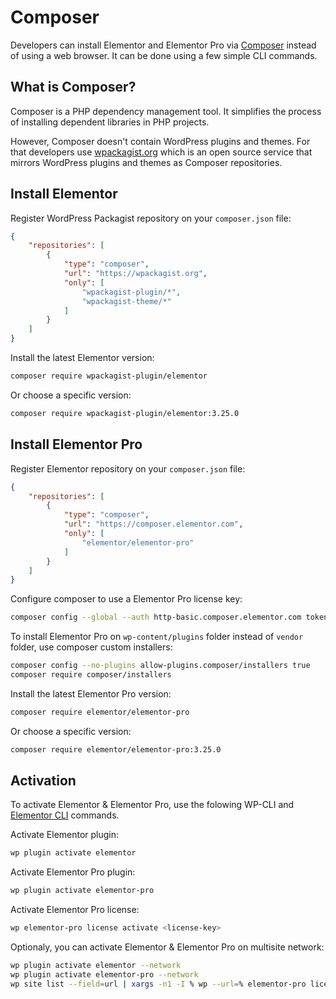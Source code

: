 # Composer

<Badge type="tip" vertical="top" text="Elementor Pro" /> <Badge type="warning" vertical="top" text="Advanced" />

Developers can install Elementor and Elementor Pro via [Composer](https://getcomposer.org/) instead of using a web browser. It can be done using a few simple CLI commands.

## What is Composer?

Composer is a PHP dependency management tool. It simplifies the process of installing dependent libraries in PHP projects.

However, Composer doesn't contain WordPress plugins and themes. For that developers use [wpackagist.org](https://wpackagist.org/) which is an open source service that mirrors WordPress plugins and themes as Composer repositories.

## Install Elementor

Register WordPress Packagist repository on your `composer.json` file:

```json
{
	"repositories": [
		{
			"type": "composer",
			"url": "https://wpackagist.org",
			"only": [
				"wpackagist-plugin/*",
				"wpackagist-theme/*"
			]
		}
	]
}
```

Install the latest Elementor version:

```bash
composer require wpackagist-plugin/elementor
```

Or choose a specific version:

```bash
composer require wpackagist-plugin/elementor:3.25.0
```

## Install Elementor Pro

Register Elementor repository on your `composer.json` file:

```json
{
	"repositories": [
		{
			"type": "composer",
			"url": "https://composer.elementor.com",
			"only": [
				"elementor/elementor-pro"
			]
		}
	]
}
```

Configure composer to use a Elementor Pro license key:

```bash
composer config --global --auth http-basic.composer.elementor.com token <license-key>
```

To install Elementor Pro on `wp-content/plugins` folder instead of `vendor` folder, use composer custom installers:

```bash
composer config --no-plugins allow-plugins.composer/installers true
composer require composer/installers
```

Install the latest Elementor Pro version:

```bash
composer require elementor/elementor-pro
```

Or choose a specific version:

```bash
composer require elementor/elementor-pro:3.25.0
```

## Activation

To activate Elementor & Elementor Pro, use the folowing WP-CLI and [Elementor CLI](./) commands.

Activate Elementor plugin:

```bash
wp plugin activate elementor
```

Activate Elementor Pro plugin:

```bash
wp plugin activate elementor-pro
```

Activate Elementor Pro license:

```bash
wp elementor-pro license activate <license-key>
```

Optionaly, you can activate Elementor & Elementor Pro on multisite network:

```bash
wp plugin activate elementor --network
wp plugin activate elementor-pro --network
wp site list --field=url | xargs -n1 -I % wp --url=% elementor-pro license activate <license-key>
```
